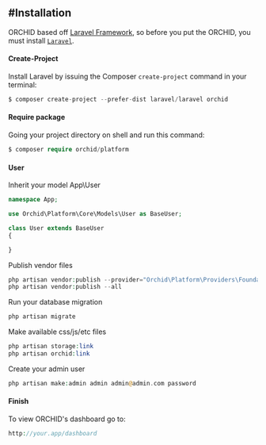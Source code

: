 #Installation
----------

ORCHID based off [Laravel Framework](http://laravel.com), so before you put the ORCHID, you must install [`Laravel`](http://laravel.com).



#### Create-Project

Install Laravel by issuing the Composer `create-project` command in your terminal:
```php
$ composer create-project --prefer-dist laravel/laravel orchid
```

#### Require package

Going your project directory on shell and run this command: 
```php
$ composer require orchid/platform
```

#### User

Inherit your model App\User

```php
namespace App;

use Orchid\Platform\Core\Models\User as BaseUser;

class User extends BaseUser
{

}

```

Publish vendor files

```php
php artisan vendor:publish --provider="Orchid\Platform\Providers\FoundationServiceProvider"
php artisan vendor:publish --all
```

Run your database migration
```php
php artisan migrate
```

Make available css/js/etc files
```php
php artisan storage:link
php artisan orchid:link
```

Create your admin user
```php
php artisan make:admin admin admin@admin.com password
```


#### Finish

To view ORCHID's dashboard go to:
```php
http://your.app/dashboard
```
